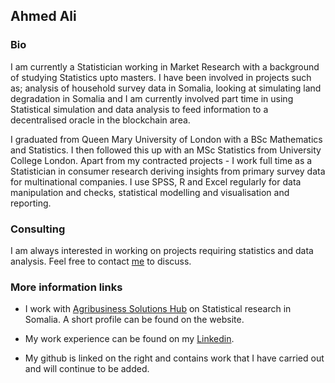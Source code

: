 ## Ahmed Ali

### Bio

I am currently a Statistician working in Market Research with a background of studying Statistics upto masters. I have been involved in projects such as; analysis of household survey data in Somalia, looking at simulating land degradation in Somalia and I am currently involved part time in using Statistical simulation and data analysis to feed information to a decentralised oracle in the blockchain area.

I graduated from Queen Mary University of London with a BSc Mathematics and Statistics. I then followed this up with an MSc Statistics from University College London. Apart from my contracted projects - I work full time as a Statistician in consumer research deriving insights from primary survey data for multinational companies. I use SPSS, R and Excel regularly for data manipulation and checks, statistical modelling and visualisation and reporting. 


### Consulting

I am always interested in working on projects requiring statistics and data analysis. Feel free to contact [me](ahmedoali96@gmail.com) to discuss. 

### More information links

- I work with [Agribusiness Solutions Hub](https://agribusinesssolutionshub.com/about_/) on Statistical research in Somalia. A short profile can be found on the website.

- My work experience can be found on my [Linkedin](https://www.linkedin.com/in/ahmedosmanali/).

- My github is linked on the right and contains work that I have carried out and will continue to be added.





